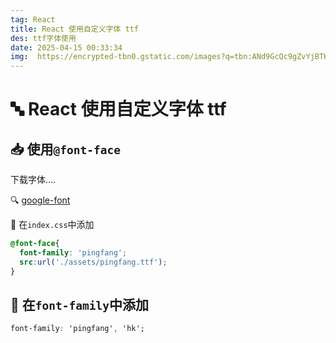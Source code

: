 ```yaml
---
tag: React
title: React 使用自定义字体 ttf
des: ttf字体使用
date: 2025-04-15 00:33:34
img:  https://encrypted-tbn0.gstatic.com/images?q=tbn:ANd9GcQc9gZvYjBTKWrkW5W_tH23UVuKtRnwZ1mHnA&s
---
```


# 🔤 React 使用自定义字体 ttf

## 📥 使用`@font-face`
下载字体....

🔍 [google-font](https://fonts.google.com/?categoryFilters=Sans+Serif:%2FSans%2FHumanist)

📝 在`index.css`中添加
```css
@font-face{
  font-family: 'pingfang';
  src:url('./assets/pingfang.ttf');
}
```

## 🎨 在`font-family`中添加

```css
font-family: 'pingfang', 'hk';
```
